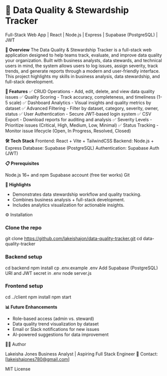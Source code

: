 # 🧮 Data Quality & Stewardship Tracker
Full-Stack Web App | React | Node.js | Express | Supabase (PostgreSQL) | JWT

**📌 Overview**
The Data Quality & Stewardship Tracker is a full-stack web application designed to help teams track, evaluate, and improve data quality your organization. Built with business analysts, data stewards, and technical users in mind, the system allows users to log issues, assign severity, track trends, and generate reports through a modern and user-friendly interface. This project highlights my skills in business analysis, data stewardship, and full-stack development.

**🎯 Features**
✅ CRUD Operations - Add, edit, delete, and view data quality issues
✅ Quality Scoring - Track accuracy, completeness, and timeliness (1-5 scale)
✅ Dashboard Analytics - Visual insights and quality metrics by dataset
✅ Advanced Filtering - Filter by dataset, category, severity, owner, status
✅ User Authentication - Secure JWT-based login system
✅ CSV Export - Download reports for auditing and analysis
✅ Severity Levels - Prioritize issues (Critical, High, Medium, Low, Minimal)
✅ Status Tracking - Monitor issue lifecycle (Open, In Progress, Resolved, Closed)

**🛠️ Tech Stack**
Frontend: React + Vite + TailwindCSS
Backend: Node.js + Express
Database: Supabase (PostgreSQL)
Authentication: Supabase Auth (JWT)

**📋 Prerequisites**

Node.js 16+ and npm
Supabase account (free tier works)
Git

**🌟 Highlights**
*	Demonstrates data stewardship workflow and quality tracking.
*	Combines business analysis + full-stack development.
*	Includes analytics visualization for actionable insights.

⚙️ Installation
### Clone the repo
git clone https://github.com/lakeishajon/data-quality-tracker.git
cd data-quality-tracker

### Backend setup
cd backend
npm install
cp .env.example .env
Add Supabase (PostgreSQL) URI and JWT secret in .env
node server.js
### Frontend setup
cd ../client
npm install
npm start


**📊 Future Enhancements**

* Role-based access (admin vs. steward)
* Data quality trend visualization by dataset
* Email or Slack notifications for new issues
* AI-powered suggestions for data improvement

👩‍💼 Author

Lakeisha Jones
Business Analyst | Aspiring Full Stack Engineer
📧 Contact: [lakeishajones780@gmail.com]

MIT License
